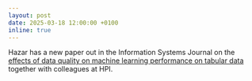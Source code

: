 ```yaml
---
layout: post
date: 2025-03-18 12:00:00 +0100
inline: true
---
```


Hazar has a new paper out in the Information Systems Journal on the [effects of data quality on machine learning performance on tabular data](https://www.sciencedirect.com/science/article/pii/S0306437925000341) together with colleagues at HPI. 